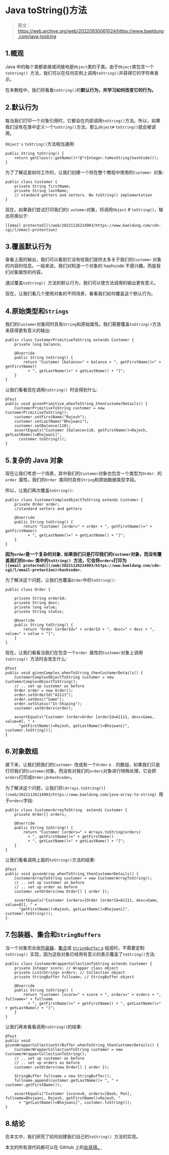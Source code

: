 # Java toString()方法

> 原文：<https://web.archive.org/web/20220930061024/https://www.baeldung.com/java-tostring>

## 1.概观

Java 中的每个类都直接或间接地是`Object`类的子类。由于`Object`类包含一个`toString() `方法，我们可以在任何实例上调用`toString()`并获得它的字符串表示。

在本教程中，我们将看看`toString()`的**默认行为，并学习如何改变它的行为。**

## 2.默认行为

每当我们打印一个对象引用时，它都会在内部调用`toString()`方法。所以，如果我们没有在类中定义一个`toString()`方法，那么`Object#` `toString()`就会被调用。

`Object's` `toString()`方法相当通用:

```
public String toString() {
    return getClass().getName()+"@"+Integer.toHexString(hashCode());
}
```

为了了解这是如何工作的，让我们创建一个将在整个教程中使用的`Customer `对象:

```
public class Customer {
    private String firstName;
    private String lastName;
    // standard getters and setters. No toString() implementation
}
```

现在，如果我们尝试打印我们的`C` `ustomer`对象，将调用`Object` # `toString()`，输出将类似于:

```
[[email protected]](/web/20221126214903/https://www.baeldung.com/cdn-cgi/l/email-protection)
```

## 3.覆盖默认行为

查看上面的输出，我们可以看到它没有给我们提供太多关于我们的`Customer` 对象的内容的信息。一般来说，我们对知道一个对象的 hashcode 不感兴趣，而是我们对象属性的内容。

通过覆盖`toString() `方法的默认行为，我们可以使方法调用的输出更有意义。

现在，让我们看几个使用对象的不同场景，看看我们如何覆盖这个默认行为。

## 4.原始类型和`Strings`

我们的`Customer`对象同时具有`String`和原始属性。我们需要覆盖`toString()`方法来获得更有意义的输出:

```
public class CustomerPrimitiveToString extends Customer {
    private long balance;

    @Override
    public String toString() {
        return "Customer [balance=" + balance + ", getFirstName()=" + getFirstName()
          + ", getLastName()=" + getLastName() + "]";
    }
} 
```

让我们看看现在调用`toString() `时会得到什么:

```
@Test
public void givenPrimitive_whenToString_thenCustomerDetails() {
    CustomerPrimitiveToString customer = new CustomerPrimitiveToString();
    customer.setFirstName("Rajesh");
    customer.setLastName("Bhojwani");
    customer.setBalance(110);
    assertEquals("Customer [balance=110, getFirstName()=Rajesh, getLastName()=Bhojwani]", 
      customer.toString());
}
```

## 5.复杂的 Java 对象

现在让我们考虑一个场景，其中我们的`Customer`对象也包含一个类型为`Order.` 的`order `属性，我们的`Order `类同时具有`String`和原始数据类型字段。

所以，让我们再次覆盖`toString()`:

```
public class CustomerComplexObjectToString extends Customer {
    private Order order;
    //standard setters and getters

    @Override
    public String toString() {
        return "Customer [order=" + order + ", getFirstName()=" + getFirstName()
          + ", getLastName()=" + getLastName() + "]";
    }      
}
```

**因为`order`是一个复杂的对象`,` 如果我们只是打印我们的`Customer`对象，而没有覆盖我们的`Order` 类中的`toString() `方法，它会将`orders`打印为`[[email protected]](/web/20221126214903/https://www.baeldung.com/cdn-cgi/l/email-protection)<hashcode>.`**

为了解决这个问题，让我们也覆盖`Order`中的`toString()`:

```
public class Order {

    private String orderId;
    private String desc;
    private long value;
    private String status;

    @Override
    public String toString() {
        return "Order [orderId=" + orderId + ", desc=" + desc + ", value=" + value + "]";
    }
} 
```

现在，让我们看看当我们在包含一个`order `属性的`Customer`对象上调用`toString() `方法时会发生什么:

```
@Test
public void givenComplex_whenToString_thenCustomerDetails() {
    CustomerComplexObjectToString customer = new CustomerComplexObjectToString();    
    // .. set up customer as before
    Order order = new Order();
    order.setOrderId("A1111");
    order.setDesc("Game");
    order.setStatus("In-Shiping");
    customer.setOrders(order);

    assertEquals("Customer [order=Order [orderId=A1111, desc=Game, value=0], " +
      "getFirstName()=Rajesh, getLastName()=Bhojwani]", customer.toString());
}
```

## 6.对象数组

接下来，让我们把我们的`Customer `改成有一个`Order` s `.` 的数组，如果我们只是打印我们的`Customer`对象，而没有对我们的`orders`对象进行特殊处理，它会把`orders`打印成`Order;@<hashcode>`。

为了解决这个问题，让我们将`[Arrays.toString()](/web/20221126214903/https://www.baeldung.com/java-array-to-string) `用于`orders`字段:

```
public class CustomerArrayToString  extends Customer {
    private Order[] orders;

    @Override
    public String toString() {
        return "Customer [orders=" + Arrays.toString(orders) 
          + ", getFirstName()=" + getFirstName()
          + ", getLastName()=" + getLastName() + "]";
    }    
} 
```

让我们看看调用上面的`toString()`方法的结果:

```
@Test
public void givenArray_whenToString_thenCustomerDetails() {
    CustomerArrayToString customer = new CustomerArrayToString();
    // .. set up customer as before
    // .. set up order as before
    customer.setOrders(new Order[] { order });         

    assertEquals("Customer [orders=[Order [orderId=A1111, desc=Game, value=0]], " +
      "getFirstName()=Rajesh, getLastName()=Bhojwani]", customer.toString());
}
```

## 7.包装器、集合和`StringBuffers`

当一个对象完全由[包装器](/web/20221126214903/https://www.baeldung.com/java-wrapper-classes)、[集合](/web/20221126214903/https://www.baeldung.com/java-collections)或 [`StringBuffer` s](/web/20221126214903/https://www.baeldung.com/java-collections) 组成时，不需要定制`toString() `实现，因为这些对象已经用有意义的表示覆盖了`toString()`方法:

```
public class CustomerWrapperCollectionToString extends Customer {
    private Integer score; // Wrapper class object
    private List<String> orders; // Collection object
    private StringBuffer fullname; // StringBuffer object

    @Override
    public String toString() {
        return "Customer [score=" + score + ", orders=" + orders + ", fullname=" + fullname
          + ", getFirstName()=" + getFirstName() + ", getLastName()=" + getLastName() + "]";
    }
} 
```

让我们再来看看调用`toString()`的结果:

```
@Test
public void givenWrapperCollectionStrBuffer_whenToString_thenCustomerDetails() {
    CustomerWrapperCollectionToString customer = new CustomerWrapperCollectionToString();
    // .. set up customer as before
    // .. set up orders as before 
    customer.setOrders(new Order[] { order }); 

    StringBuffer fullname = new StringBuffer();
    fullname.append(customer.getLastName()+ ", " + customer.getFirstName());

    assertEquals("Customer [score=8, orders=[Book, Pen], fullname=Bhojwani, Rajesh, getFirstName()=Rajesh, "
      + "getLastName()=Bhojwani]", customer.toString());
}
```

## 8.结论

在本文中，我们研究了如何创建我们自己的`toString() `方法的实现。

本文的所有源代码都可以在 GitHub 上的[处获得。](https://web.archive.org/web/20221126214903/https://github.com/eugenp/tutorials/tree/master/core-java-modules/core-java-string-operations)